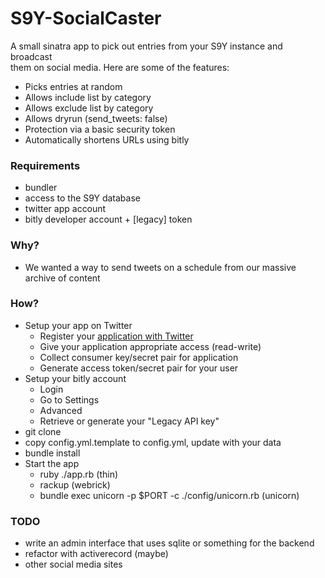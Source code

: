 # S9Y-SocialCaster  
A small sinatra app to pick out entries from your S9Y instance and broadcast  
them on social media.  Here are some of the features:  

- Picks entries at random
- Allows include list by category
- Allows exclude list by category
- Allows dryrun (send_tweets: false)
- Protection via a basic security token
- Automatically shortens URLs using bitly
  
  
### Requirements
- bundler  
- access to the S9Y database
- twitter app account
- bitly developer account + [legacy] token

### Why?
- We wanted a way to send tweets on a schedule from our massive archive of content
  
### How?  

- Setup your app on Twitter
  - Register your [application with Twitter](https://dev.twitter.com/apps)
  - Give your application appropriate access (read-write)
  - Collect consumer key/secret pair for application
  - Generate access token/secret pair for your user
- Setup your bitly account
  - Login
  - Go to Settings
  - Advanced
  - Retrieve or generate your "Legacy API key"
- git clone
- copy config.yml.template to config.yml, update with your data
- bundle install
- Start the app
  - ruby ./app.rb (thin)
  - rackup (webrick)
  - bundle exec unicorn -p $PORT -c ./config/unicorn.rb (unicorn)

### TODO
- write an admin interface that uses sqlite or something for the backend
- refactor with activerecord (maybe)
- other social media sites